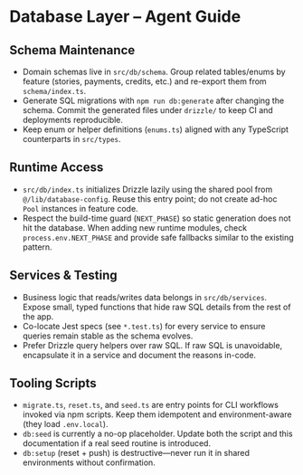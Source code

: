 # Database Layer – Agent Guide

## Schema Maintenance
- Domain schemas live in `src/db/schema`. Group related tables/enums by feature (stories, payments, credits, etc.) and re-export them from `schema/index.ts`.
- Generate SQL migrations with `npm run db:generate` after changing the schema. Commit the generated files under `drizzle/` to keep CI and deployments reproducible.
- Keep enum or helper definitions (`enums.ts`) aligned with any TypeScript counterparts in `src/types`.

## Runtime Access
- `src/db/index.ts` initializes Drizzle lazily using the shared pool from `@/lib/database-config`. Reuse this entry point; do not create ad-hoc `Pool` instances in feature code.
- Respect the build-time guard (`NEXT_PHASE`) so static generation does not hit the database. When adding new runtime modules, check `process.env.NEXT_PHASE` and provide safe fallbacks similar to the existing pattern.

## Services & Testing
- Business logic that reads/writes data belongs in `src/db/services`. Expose small, typed functions that hide raw SQL details from the rest of the app.
- Co-locate Jest specs (see `*.test.ts`) for every service to ensure queries remain stable as the schema evolves.
- Prefer Drizzle query helpers over raw SQL. If raw SQL is unavoidable, encapsulate it in a service and document the reasons in-code.

## Tooling Scripts
- `migrate.ts`, `reset.ts`, and `seed.ts` are entry points for CLI workflows invoked via npm scripts. Keep them idempotent and environment-aware (they load `.env.local`).
- `db:seed` is currently a no-op placeholder. Update both the script and this documentation if a real seed routine is introduced.
- `db:setup` (reset + push) is destructive—never run it in shared environments without confirmation.
